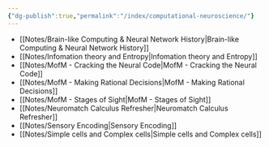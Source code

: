 ```yaml
---
{"dg-publish":true,"permalink":"/index/computational-neuroscience/"}
---
```


- [[Notes/Brain-like Computing & Neural Network History\|Brain-like Computing & Neural Network History]]
- [[Notes/Infomation theory and Entropy\|Infomation theory and Entropy]]
- [[Notes/MofM - Cracking the Neural Code\|MofM - Cracking the Neural Code]]
- [[Notes/MofM - Making Rational Decisions\|MofM - Making Rational Decisions]]
- [[Notes/MofM - Stages of Sight\|MofM - Stages of Sight]]
- [[Notes/Neuromatch Calculus Refresher\|Neuromatch Calculus Refresher]]
- [[Notes/Sensory Encoding\|Sensory Encoding]]
- [[Notes/Simple cells and Complex cells\|Simple cells and Complex cells]]
